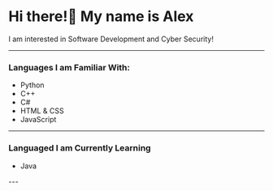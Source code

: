 <h1>Hi there!👋 My name is Alex</h1>

<p>I am interested in Software Development and Cyber Security!</p>

---
<h3>Languages I am Familiar With:</h3>
<ul>
  <li>Python</li>
  <li>C++</li>
  <li>C#</li>
  <li>HTML & CSS</li>
  <li>JavaScript</li>
</ul>

---
<h3>Languaged I am Currently Learning</h3>
<ul>
  <li>Java</li>
</ul>
---
